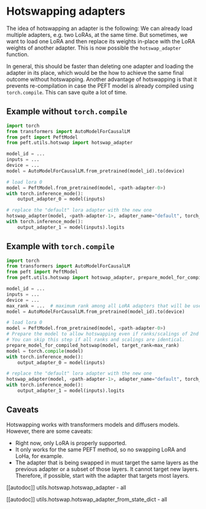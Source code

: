 <!--⚠️ Note that this file is in Markdown but contain specific syntax for our doc-builder (similar to MDX) that may not be
rendered properly in your Markdown viewer.
-->

# Hotswapping adapters

The idea of hotswapping an adapter is the following: We can already load multiple adapters, e.g. two LoRAs, at the same time. But sometimes, we want to load one LoRA and then replace its weights in-place with the LoRA weights of another adapter. This is now possible the `hotswap_adapter` function.

In general, this should be faster than deleting one adapter and loading the adapter in its place, which would be the how to achieve the same final outcome without hotswapping. Another advantage of hotswapping is that it prevents re-compilation in case the PEFT model is already compiled using `torch.compile`. This can save quite a lot of time.

## Example without `torch.compile`

```python
import torch
from transformers import AutoModelForCausalLM
from peft import PeftModel
from peft.utils.hotswap import hotswap_adapter

model_id = ...
inputs = ...
device = ...
model = AutoModelForCausalLM.from_pretrained(model_id).to(device)

# load lora 0
model = PeftModel.from_pretrained(model, <path-adapter-0>)
with torch.inference_mode():
    output_adapter_0 = model(inputs)

# replace the "default" lora adapter with the new one
hotswap_adapter(model, <path-adapter-1>, adapter_name="default", torch_device=device)
with torch.inference_mode():
    output_adapter_1 = model(inputs).logits
```

## Example with `torch.compile`

```python
import torch
from transformers import AutoModelForCausalLM
from peft import PeftModel
from peft.utils.hotswap import hotswap_adapter, prepare_model_for_compiled_hotswap

model_id = ...
inputs = ...
device = ...
max_rank = ...  # maximum rank among all LoRA adapters that will be used
model = AutoModelForCausalLM.from_pretrained(model_id).to(device)

# load lora 0
model = PeftModel.from_pretrained(model, <path-adapter-0>)
# Prepare the model to allow hotswapping even if ranks/scalings of 2nd adapter differ.
# You can skip this step if all ranks and scalings are identical.
prepare_model_for_compiled_hotswap(model, target_rank=max_rank)
model = torch.compile(model)
with torch.inference_mode():
    output_adapter_0 = model(inputs)

# replace the "default" lora adapter with the new one
hotswap_adapter(model, <path-adapter-1>, adapter_name="default", torch_device=device)
with torch.inference_mode():
    output_adapter_1 = model(inputs).logits
```

## Caveats

Hotswapping works with transformers models and diffusers models. However, there are some caveats:

- Right now, only LoRA is properly supported.
- It only works for the same PEFT method, so no swapping LoRA and LoHa, for example.
- The adapter that is being swapped in must target the same layers as the previous adapter or a subset of those layers. It cannot target new layers. Therefore, if possible, start with the adapter that targets most layers.

[[autodoc]] utils.hotswap.hotswap_adapter
    - all

[[autodoc]] utils.hotswap.hotswap_adapter_from_state_dict
    - all
